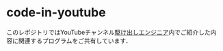 # code-in-youtube
このレポジトリではYouTubeチャンネル[駆け出しエンジニア](https://www.youtube.com/@kengineeeer/)内でご紹介した内容に関連するプログラムをご共有しています．
